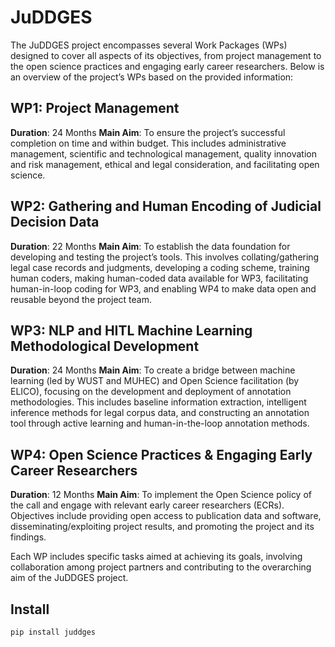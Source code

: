 # JuDDGES


<!-- WARNING: THIS FILE WAS AUTOGENERATED! DO NOT EDIT! -->

The JuDDGES project encompasses several Work Packages (WPs) designed to
cover all aspects of its objectives, from project management to the open
science practices and engaging early career researchers. Below is an
overview of the project’s WPs based on the provided information:

## WP1: Project Management

**Duration**: 24 Months **Main Aim**: To ensure the project’s successful
completion on time and within budget. This includes administrative
management, scientific and technological management, quality innovation
and risk management, ethical and legal consideration, and facilitating
open science.

## WP2: Gathering and Human Encoding of Judicial Decision Data

**Duration**: 22 Months **Main Aim**: To establish the data foundation
for developing and testing the project’s tools. This involves
collating/gathering legal case records and judgments, developing a
coding scheme, training human coders, making human-coded data available
for WP3, facilitating human-in-loop coding for WP3, and enabling WP4 to
make data open and reusable beyond the project team.

## WP3: NLP and HITL Machine Learning Methodological Development

**Duration**: 24 Months **Main Aim**: To create a bridge between machine
learning (led by WUST and MUHEC) and Open Science facilitation (by
ELICO), focusing on the development and deployment of annotation
methodologies. This includes baseline information extraction,
intelligent inference methods for legal corpus data, and constructing an
annotation tool through active learning and human-in-the-loop annotation
methods.

## WP4: Open Science Practices & Engaging Early Career Researchers

**Duration**: 12 Months **Main Aim**: To implement the Open Science
policy of the call and engage with relevant early career researchers
(ECRs). Objectives include providing open access to publication data and
software, disseminating/exploiting project results, and promoting the
project and its findings.

Each WP includes specific tasks aimed at achieving its goals, involving
collaboration among project partners and contributing to the overarching
aim of the JuDDGES project​​.

## Install

``` sh
pip install juddges
```
